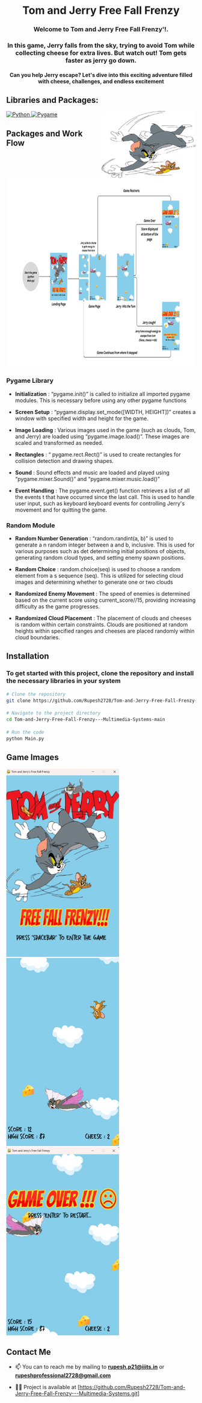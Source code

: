 <h1 align="center">Tom and Jerry Free Fall Frenzy</h1>
<h3 align="center">Welcome to Tom and Jerry Free Fall Frenzy'!. 
</h3>
<h3 align="center">In this game, Jerry falls from the sky, trying to avoid Tom while collecting cheese for extra lives. 
But watch out! Tom gets faster as jerry go down.</h3>
<h4 align="center">Can you help Jerry escape? Let's dive into this exciting adventure filled with cheese, challenges, and endless excitement</h3>


<h2 align="left">Libraries and Packages:</h2>
<img align="right" alt="Logo" width="250" height="180" src="./assets/LandingImg.png">

<p align="left">
<a href="https://www.python.org" target="_blank" rel="noreferrer"> <img src="https://learnersgalaxy.ai/wp-content/uploads/2024/01/Python-Symbol.png" alt="Python" width="170" height="120"/> </a>
<a href="" target="_blank" rel="noreferrer"> <img src="https://encrypted-tbn0.gstatic.com/images?q=tbn:ANd9GcSor4Hk-RE1kwhtkAt9VtuWTCjlW8SHUmqR4A&s" alt="Pygame" width="170" height="120"/> </a>
</p>


<h2 align="left">Packages and Work Flow</h2>
<img src="./Free Fall game Work flow.png" alt="tailwind" width="1000" height="500"/>

<h3 align="left">Pygame Library</h3>

- **Initialization** : “pygame.init()” is called to initialize all imported pygame modules. This is necessary before using any other pygame functions

- **Screen Setup** : “pygame.display.set_mode([WIDTH, HEIGHT])” creates a window with specified width and height for the game.

- **Image Loading** : Various images used in the game (such as clouds, Tom, and Jerry) are loaded using “pygame.image.load()”. These images are scaled and transformed as needed.

- **Rectangles** : “ pygame.rect.Rect()” is used to create rectangles for collision detection and drawing shapes.

- **Sound** : Sound effects and music are loaded and played using “pygame.mixer.Sound()” and “pygame.mixer.music.load()”

- **Event Handling** : The pygame.event.get() function retrieves a list of all the events t that have occurred since the last call. This is used to handle user input, such as keyboard keyboard events for controlling Jerry's movement and for quitting the game.

<h3 align="left">Random Module</h3>

- **Random Number Generation** : “random.randint(a, b)” is used to generate a n    random integer between  a and b, inclusive. This is used for various purposes such as det determining initial positions of objects, generating random cloud types, and setting enemy spawn positions.

- **Random Choice** : random.choice(seq) is used to choose a random element from a s sequence (seq). This is utilized for selecting cloud images and determining whether to generate one or two clouds 

- **Randomized Enemy Movement** : The speed of enemies is determined based on the current score using current_score//15, providing increasing difficulty as the game progresses. 

- **Randomized Cloud Placement** : The placement of clouds and cheeses is random within certain constraints. Clouds are positioned at random heights within specified ranges and cheeses are placed randomly within cloud boundaries.


<h2 align="left">Installation</h2>
<h3>To get started with this project, clone the repository and install the necessary libraries in your system</h3>

```bash
# Clone the repository
git clone https://github.com/Rupesh2728/Tom-and-Jerry-Free-Fall-Frenzy---Multimedia-Systems.git

# Navigate to the project directory
cd Tom-and-Jerry-Free-Fall-Frenzy---Multimedia-Systems-main

# Run the code
python Main.py
```


<h2 align="left">Game Images</h2>
<a href="" target="_blank" rel="noreferrer"> 
<img src="./GameImg1.jpg" alt="react" width="300" height="500"/> 
</a>

<a href="" target="_blank" rel="noreferrer"> 
<img src="./GameImg2.jpg" alt="react" width="300" height="500"/> 
</a>

<a href="" target="_blank" rel="noreferrer"> 
<img src="./GameImg3.jpg" alt="react" width="300" height="500"/> 
</a>



<h2 align="left">Contact Me</h2>

- 📫 You can to reach me by mailing to **rupesh.p21@iiits.in** or **rupeshprofessional2728@gmail.com**

- 👨‍💻 Project is available at [https://github.com/Rupesh2728/Tom-and-Jerry-Free-Fall-Frenzy---Multimedia-Systems.git]
  




